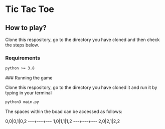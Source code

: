 # Tic Tac Toe

## How to play?
Clone this respository, go to the directory you have cloned and then check the steps below.

### Requirements

````bash
python >= 3.8
````
### Running the game

Clone this respository, go to the directory you have cloned it and run it by typing in your terminal

````bash
python3 main.py
````

The spaces within the boad can be accessed as follows:

0,0|0,1|0,2
---+---+---
1,0|1,1|1,2
---+---+---
2,0|2,1|2,2
